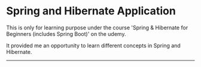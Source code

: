 # Spring and Hibernate Application

This is only for learning purpose under the course 'Spring & Hibernate for Beginners (includes Spring Boot)' on the udemy.

It provided me an opportunity to learn different concepts in Spring and Hibernate.

<hr>
